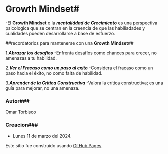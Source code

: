 # Growth Mindset#
-El **Growth Mindset** o la ***mentaliddad de Crecimiento*** es una perspectiva psicologica que se centran en la creencia de que las habiliadades y cualidades pueden desarrollarse a base de esfuerzo. 

  ##recordatorios para mantenerse con una **Growth Mindset**##
  
   1.***Abrazar los desafios***
    -Enfrenta desafíos como chances para crecer, no amenazas a tu habilidad.
    
   2.***Ver el Fracaso como un paso al exito***
    -Considera el fracaso como un paso hacia el éxito, no como falta de habilidad.
    
   3.***Aprender de la Critica Constructiva***
    -Valora la crítica constructiva; es una guía para mejorar, no una amenaza.

### Autor###
Omar Torbisco

### Creacion###
- Lunes 11 de marzo del 2024.

Este sitio fue construido usando [GitHub Pages](https://github.com/omartpiza)
